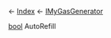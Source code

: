 ← [Index](Api-Index) ← [IMyGasGenerator](Sandbox.ModAPI.Ingame.IMyGasGenerator)

[bool](System.Boolean) AutoRefill